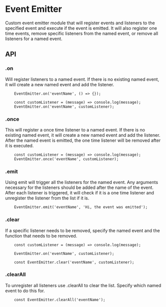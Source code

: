 # Event Emitter

Custom event emitter module that will register events and listeners to the specified event and execute if the event is emitted. It will also register one time events, remove specific listeners from the named event, or remove all listeners for a named event.

## API

### .on
Will register listeners to a named event. If there is no existing named event, it will create a new named event and add the listener.
```
    EventEmitter.on('eventName', () => {});

    const customListener = (message) => console.log(message);
    EventEmitter.on('eventName', customListener);

````

### .once
This will register a once time listener to a named event. If there is no existing named event, it will create a new named event and add the listener. After the named event is emitted, the one time listener will be removed after it is executed.
```
    const customListener = (message) => console.log(message);
    EventEmitter.once('eventName', customListener);

````

### .emit
Using emit will trigger all the listeners for the named event. Any arguments necessary for the listeners should be added after the name of the event.
After each listener is triggered, it will check if it is a one time listener and unregister the listener from the list if it is.
```
    EventEmitter.emit('eventName', 'Hi, the event was emitted');

````

### .clear
If a specific listener needs to be removed, specify the named event and the function that needs to be removed.
```
    const customListener = (message) => console.log(message);

    EventEmitter.on('eventName', customListener);

    const EventEmitter.clear('eventName', customListener);

````

### .clearAll
To unregister all listeners use .clearAll to clear the list. Specify which named event to do this for.
```
    const EventEmitter.clearAll('eventName');

````